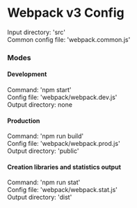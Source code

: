 # Webpack v3 Config

Input directory: 'src'  
Common config file: 'webpack.common.js'

### Modes

#### Development

Command: 'npm start'  
Config file: 'webpack/webpack.dev.js'  
Output directory: none  

#### Production

Command: 'npm run build'  
Config file: 'webpack/webpack.prod.js'  
Output directory: 'public'  

#### Сreation libraries and statistics output

Command: 'npm run stat'  
Config file: 'webpack/webpack.stat.js'  
Output directory: 'dist'  
